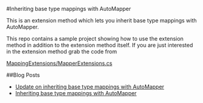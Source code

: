 #Inheriting base type mappings with AutoMapper

This is an extension method which lets you inherit base type mappings with AutoMapper.

This repo contains a sample project showing how to use the extension method in addition to the extension method itself. If you are just interested in the extension method grab the code from
  
[MappingExtensions/MapperExtensions.cs](https://github.com/mmanela/InheritedAutoMapper/blob/master/MappingExtensions/MapperExtensions.cs)

##Blog Posts
* [Update on inheriting base type mappings with AutoMapper](http://matthewmanela.com/blog/update-on-inheriting-base-type-mappings-with-automapper/)
* [Inheriting base type mappings with AutoMapper](http://matthewmanela.com/blog/inheriting-base-type-mappings-with-automapper-extension/)